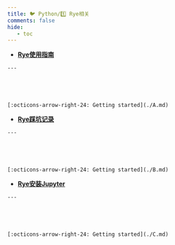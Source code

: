 ```yaml
---
title: 🐦 Python/1️⃣ Rye相关
comments: false
hide:
   - toc
---
```


<div class="grid cards index-info" markdown>

-    __[Rye使用指南](./A.md)__

	---

	

	

	[:octicons-arrow-right-24: Getting started](./A.md)

-    __[Rye踩坑记录](./B.md)__

	---

	

	

	[:octicons-arrow-right-24: Getting started](./B.md)

-    __[Rye安装Jupyter](./C.md)__

	---

	

	

	[:octicons-arrow-right-24: Getting started](./C.md)

</div>